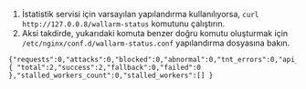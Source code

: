 1. İstatistik servisi için varsayılan yapılandırma kullanılıyorsa, `curl http://127.0.0.8/wallarm-status` komutunu çalıştırın. 
2. Aksi takdirde, yukarıdaki komuta benzer doğru komutu oluşturmak için `/etc/nginx/conf.d/wallarm-status.conf` yapılandırma dosyasına bakın.
    
```
{"requests":0,"attacks":0,"blocked":0,"abnormal":0,"tnt_errors":0,"api_errors":0,"requests_lost":0,"segfaults":0,"memfaults":0,"softmemfaults":0,"time_detect":0,"db_id":46,"lom_id":4,"proton_instances": { "total":2,"success":2,"fallback":0,"failed":0 },"stalled_workers_count":0,"stalled_workers":[] }
```